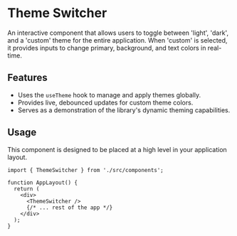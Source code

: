 # Theme Switcher

An interactive component that allows users to toggle between 'light', 'dark', and a 'custom' theme for the entire application. When 'custom' is selected, it provides inputs to change primary, background, and text colors in real-time.

## Features

*   Uses the `useTheme` hook to manage and apply themes globally.
*   Provides live, debounced updates for custom theme colors.
*   Serves as a demonstration of the library's dynamic theming capabilities.

## Usage

This component is designed to be placed at a high level in your application layout.

```tsx
import { ThemeSwitcher } from './src/components';

function AppLayout() {
  return (
    <div>
      <ThemeSwitcher />
      {/* ... rest of the app */}
    </div>
  );
}
```
